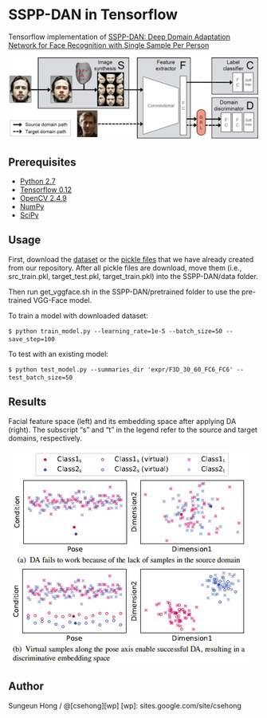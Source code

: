 SSPP-DAN in Tensorflow
====

Tensorflow implementation of [SSPP-DAN: Deep Domain Adaptation Network for Face Recognition with Single Sample Per Person](https://arxiv.org/abs/1702.04069)

![Alt text](./figure/overallflow.PNG)

Prerequisites
-------------
* [Python 2.7](https://www.python.org/downloads/)
* [Tensorflow 0.12](https://www.tensorflow.org/versions/r0.12/)
* [OpenCV 2.4.9](http://opencv.org/releases.html)
* [NumPy](http://www.numpy.org/)
* [SciPy](https://www.scipy.org/install.html)

Usage
-------------

First, download the [dataset](https://drive.google.com/uc?id=0ByHRRxErVc0NRjFzTXhRSUlyZlU&export=download) or the [pickle files](https://drive.google.com/uc?id=0ByHRRxErVc0NNFFINFJ2MXlvTGs&export=download
) that we have already created from our repository. After all pickle files are download, move them (i.e., src_train.pkl, target_test.pkl, target_train.pkl) into the SSPP-DAN/data folder.

Then run get_vggface.sh in the SSPP-DAN/pretrained folder to use the pre-trained VGG-Face model.

To train a model with downloaded dataset:
```
$ python train_model.py --learning_rate=1e-5 --batch_size=50 --save_step=100
```

To test with an existing model:
```
$ python test_model.py --summaries_dir 'expr/F3D_30_60_FC6_FC6' --test_batch_size=50
```

Results
-------------
Facial feature space (left) and its embedding space after applying DA (right). The subscript “s” and “t” in the
legend refer to the source and target domains, respectively.

![Alt text](./figure/DAN.PNG)




Author
------------
Sungeun Hong / @[csehong][wp]
[wp]: sites.google.com/site/csehong


